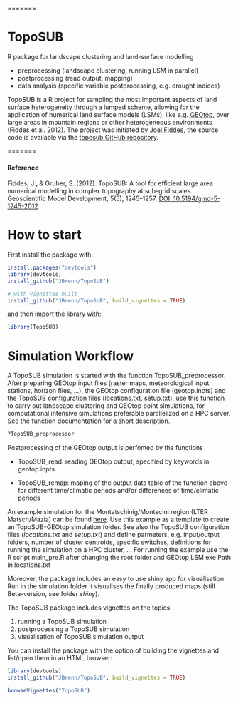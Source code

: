 
=======
# TopoSUB
R package for landscape clustering and land-surface modelling
* preprocessing (landscape clustering, running LSM in parallel)
* postprocessing (read output, mapping)
* data analysis (specific variable postprocessing, e.g. drought indices)


TopoSUB is a R project for sampling the most important  aspects of land surface heterogeneity through a lumped scheme, allowing for the application of numerical land surface models (LSMs), like e.g. [GEOtop](https://github.com/geotopmodel), over large areas in mountain regions or other heterogeneous environments (Fiddes et al. 2012). The project was initiated by [Joel Fiddes](http://www.wsl.ch/info/mitarbeitende/suche/index_EN/?search_name=Joel%20Caduff-Fiddes), the source code is available via the [toposub GitHub repository](https://github.com/joelfiddes/toposub).

=======

#### Reference
Fiddes, J., & Gruber, S. (2012). TopoSUB: A tool for efficient large area numerical modelling in complex topography at sub-grid scales. Geoscientific Model Development, 5(5), 1245–1257. [DOI: 10.5194/gmd-5-1245-2012](http://doi.org/10.5194/gmd-5-1245-2012)

# How to start

First install the package with:

```R
install.packages("devtools")
library(devtools)
install_github("JBrenn/TopoSUB")

# with vignettes built
install_github("JBrenn/TopoSUB", build_vignettes = TRUE)
```

and then import the library with:

```R
library(TopoSUB)
```

# Simulation Workflow

A TopoSUB simulation is started with the function TopoSUB_preprocessor. After preparing GEOtop input files (raster maps, meteorological input stations, horizon files, ...), the GEOtop configuration file (geotop.inpts) and the TopoSUB configuration files (locations.txt, setup.txt), use this function to carry out landscape clustering and GEOtop point simulations, for computational intensive simulations preferable parallelized on a HPC server. See the function documentation for a short description.

```R
?TopoSUB_preprocessor
```

Postprocessing of the GEOtop output is perfomed by the functions

* TopoSUB_read: reading GEOtop output, specified by keywords in geotop.inpts

* TopoSUB_remap: maping of the output data table of the function above for different time/climatic periods and/or differences of time/climatic periods

An example simulation for the Montatschinig/Montecini region (LTER Matsch/Mazia) can be found [here](https://cloud.scientificnet.org/index.php/s/Y6UwKt79pFZp2uR). Use this example as a template to create an TopoSUB-GEOtop simulation folder. See also the TopoSUB configuration files (_locations.txt_ and _setup.txt_) and define parmeters, e.g. input/output folders, number of cluster centroids, specific switches, definitions for running the simulation on a HPC cluster, ... For running the example use the R script main_pre.R after changing the root folder and GEOtop LSM exe Path in locations.txt   

Moreover, the package includes an easy to use shiny app for visualisation. Run in the simulation folder it visualises the finally produced maps (still Beta-version, see folder _shiny_).

The TopoSUB package includes vignettes on the topics

1. running a TopoSUB simulation
2. postprocessing a TopoSUB simulation
3. visualisation of TopoSUB simulation output

You can install the package with the option of building the vignettes and list/open them in an HTML browser:

```R
library(devtools)
install_github("JBrenn/TopoSUB", build_vignettes = TRUE)

browseVignettes("TopoSUB")
```



